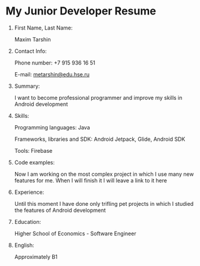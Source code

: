 <h1>My Junior Developer Resume</h1>

1. First Name, Last Name:</br><p>Maxim Tarshin</p>
2. Contact Info:</br><p>Phone number: +7 915 936 16 51</p><p>E-mail: metarshin@edu.hse.ru</p>
3. Summary:</br><p>I want to become professional programmer and improve my skills in Android development</p>
4. Skills:</br><p>Programming languages: Java</p><p>Frameworks, libraries and SDK: Android Jetpack, Glide, Android SDK</p><p>Tools: Firebase</p>
5. Code examples:</br><p>Now I am working on the most complex project in which I use many new features for me. When I will finish it I will leave a link to it here</p>
6. Experience:</br><p>Until this moment I have done only trifling pet projects in which I studied the features of Android development</p>
7. Education:</br><p>Higher School of Economics - Software Engineer</p>
8. English:</br><p>Approximately B1</p>
